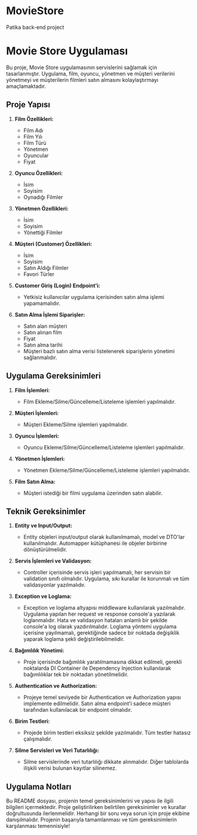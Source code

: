 # MovieStore
Patika back-end project
# Movie Store Uygulaması

Bu proje, Movie Store uygulamasının servislerini sağlamak için tasarlanmıştır. Uygulama, film, oyuncu, yönetmen ve müşteri verilerini yönetmeyi ve müşterilerin filmleri satın almasını kolaylaştırmayı amaçlamaktadır.

## Proje Yapısı

1. **Film Özellikleri:**
   - Film Adı
   - Film Yılı
   - Film Türü
   - Yönetmen
   - Oyuncular
   - Fiyat

2. **Oyuncu Özellikleri:**
   - İsim
   - Soyisim
   - Oynadığı Filmler

3. **Yönetmen Özellikleri:**
   - İsim
   - Soyisim
   - Yönettiği Filmler

4. **Müşteri (Customer) Özellikleri:**
   - İsim
   - Soyisim
   - Satın Aldığı Filmler
   - Favori Türler

5. **Customer Giriş (Login) Endpoint'i:**
   - Yetkisiz kullanıcılar uygulama içerisinden satın alma işlemi yapamamalıdır.

6. **Satın Alma İşlemi Siparişler:**
   - Satın alan müşteri
   - Satın alınan film
   - Fiyat
   - Satın alma tarihi
   - Müşteri bazlı satın alma verisi listelenerek siparişlerin yönetimi sağlanmalıdır.

## Uygulama Gereksinimleri

1. **Film İşlemleri:**
   - Film Ekleme/Silme/Güncelleme/Listeleme işlemleri yapılmalıdır.

2. **Müşteri İşlemleri:**
   - Müşteri Ekleme/Silme işlemleri yapılmalıdır.

3. **Oyuncu İşlemleri:**
   - Oyuncu Ekleme/Silme/Güncelleme/Listeleme işlemleri yapılmalıdır.

4. **Yönetmen İşlemleri:**
   - Yönetmen Ekleme/Silme/Güncelleme/Listeleme işlemleri yapılmalıdır.

5. **Film Satın Alma:**
   - Müşteri istediği bir filmi uygulama üzerinden satın alabilir.

## Teknik Gereksinimler

1. **Entity ve Input/Output:**
   - Entity objeleri input/output olarak kullanılmamalı, model ve DTO'lar kullanılmalıdır. Automapper kütüphanesi ile objeler birbirine dönüştürülmelidir.

2. **Servis İşlemleri ve Validasyon:**
   - Controller içerisinde servis işleri yapılmamalı, her servisin bir validation sınıfı olmalıdır. Uygulama, sıkı kurallar ile korunmalı ve tüm validasyonlar yazılmalıdır.

3. **Exception ve Loglama:**
   - Exception ve loglama altyapısı middleware kullanılarak yazılmalıdır. Uygulama yapılan her request ve response console'a yazılarak loglanmalıdır. Hata ve validasyon hataları anlamlı bir şekilde console'a log olarak yazdırılmalıdır. Loglama yöntemi uygulama içerisine yayılmamalı, gerektiğinde sadece bir noktada değişiklik yaparak loglama şekli değiştirilebilmelidir.

4. **Bağımlılık Yönetimi:**
   - Proje içerisinde bağımlılık yaratılmamasına dikkat edilmeli, gerekli noktalarda DI Container ile Dependency Injection kullanılarak bağımlılıklar tek bir noktadan yönetilmelidir.

5. **Authentication ve Authorization:**
   - Projeye temel seviyede bir Authentication ve Authorization yapısı implemente edilmelidir. Satın alma endpoint'i sadece müşteri tarafından kullanılacak bir endpoint olmalıdır.

6. **Birim Testleri:**
   - Projede birim testleri eksiksiz şekilde yazılmalıdır. Tüm testler hatasız çalışmalıdır.

7. **Silme Servisleri ve Veri Tutarlılığı:**
   - Silme servislerinde veri tutarlılığı dikkate alınmalıdır. Diğer tablolarda ilişkili verisi bulunan kayıtlar silinemez.

## Uygulama Notları

Bu README dosyası, projenin temel gereksinimlerini ve yapısı ile ilgili bilgileri içermektedir. Proje geliştirilirken belirtilen gereksinimler ve kurallar doğrultusunda ilerlenmelidir. Herhangi bir soru veya sorun için proje ekibine danışılmalıdır. Projenin başarıyla tamamlanması ve tüm gereksinimlerin karşılanması temennisiyle!

